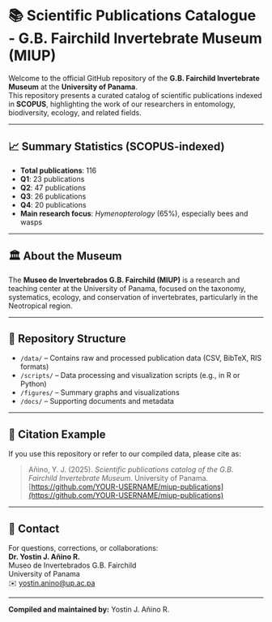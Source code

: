 # 📚 Scientific Publications Catalogue - G.B. Fairchild Invertebrate Museum (MIUP)

Welcome to the official GitHub repository of the **G.B. Fairchild Invertebrate Museum** at the **University of Panama**.  
This repository presents a curated catalog of scientific publications indexed in **SCOPUS**, highlighting the work of our researchers in entomology, biodiversity, ecology, and related fields.

---

## 📈 Summary Statistics (SCOPUS-indexed)

- **Total publications**: 116  
- **Q1**: 23 publications  
- **Q2**: 47 publications  
- **Q3**: 26 publications  
- **Q4**: 20 publications  
- **Main research focus**: *Hymenopterology* (65%), especially bees and wasps

---

## 🏛️ About the Museum

The **Museo de Invertebrados G.B. Fairchild (MIUP)** is a research and teaching center at the University of Panama, focused on the taxonomy, systematics, ecology, and conservation of invertebrates, particularly in the Neotropical region.

---

## 📂 Repository Structure

- `/data/` – Contains raw and processed publication data (CSV, BibTeX, RIS formats)
- `/scripts/` – Data processing and visualization scripts (e.g., in R or Python)
- `/figures/` – Summary graphs and visualizations
- `/docs/` – Supporting documents and metadata

---

## 📌 Citation Example

If you use this repository or refer to our compiled data, please cite as:

> Añino, Y. J. (2025). *Scientific publications catalog of the G.B. Fairchild Invertebrate Museum*. University of Panama. [https://github.com/YOUR-USERNAME/miup-publications](https://github.com/YOUR-USERNAME/miup-publications)

---

## 📧 Contact

For questions, corrections, or collaborations:  
**Dr. Yostin J. Añino R.**  
Museo de Invertebrados G.B. Fairchild  
University of Panama  
✉️ yostin.anino@up.ac.pa

---

**Compiled and maintained by:** Yostin J. Añino R.
